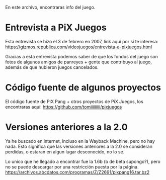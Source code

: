 En este archivo, encontraras info del juego.

# Entrevista a PiX Juegos

Esta entrevista se hizo el 3 de febrero en 2007, link aquí por si te interesa: https://gizmos.republica.com/videojuegos/entrevista-a-pixjuegos.html

Gracias a esta entrevista podemos saber de que los fondos del juego son fotos de algunos amigos de panreyes + gente que contribuyo al juego, además de que hubieron juegos cancelados.

# Código fuente de algunos proyectos
El código fuente de PiX Pang + otros proyectos de PiX Juegos, los encontraras aquí: https://github.com/tomiiiiiiiii/pixjuegos

# Versiones anteriores a la 2.0
Ya he buscado en internet, incluso en la Wayback Machine, pero no hay nada. 
Esto significa que las versiones anteriores a la 2.0 se consideran perdidas, o estaran en algun lugar desconocido, no lo se.

Lo unico que he llegado a encontrar fue la 1.6b (b de beta supongo?), pero no se puede descargar por una restricción puesta por la página.
https://archivos.abcdatos.com/programas/Z/Z2691/pixpang16.tar.bz2
